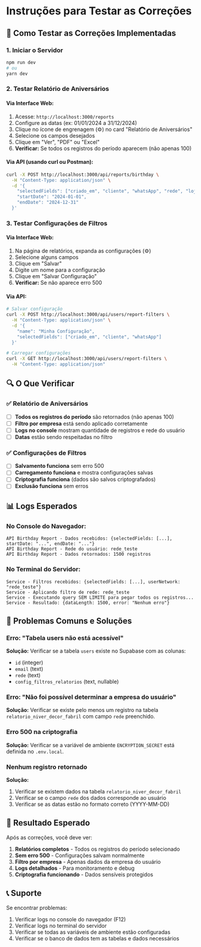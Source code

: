# Instruções para Testar as Correções

## 🚀 Como Testar as Correções Implementadas

### 1. **Iniciar o Servidor**
```bash
npm run dev
# ou
yarn dev
```

### 2. **Testar Relatório de Aniversários**

#### Via Interface Web:
1. Acesse: `http://localhost:3000/reports`
2. Configure as datas (ex: 01/01/2024 a 31/12/2024)
3. Clique no ícone de engrenagem (⚙️) no card "Relatório de Aniversários"
4. Selecione os campos desejados
5. Clique em "Ver", "PDF" ou "Excel"
6. **Verificar:** Se todos os registros do período aparecem (não apenas 100)

#### Via API (usando curl ou Postman):
```bash
curl -X POST http://localhost:3000/api/reports/birthday \
  -H "Content-Type: application/json" \
  -d '{
    "selectedFields": ["criado_em", "cliente", "whatsApp", "rede", "loja"],
    "startDate": "2024-01-01",
    "endDate": "2024-12-31"
  }'
```

### 3. **Testar Configurações de Filtros**

#### Via Interface Web:
1. Na página de relatórios, expanda as configurações (⚙️)
2. Selecione alguns campos
3. Clique em "Salvar"
4. Digite um nome para a configuração
5. Clique em "Salvar Configuração"
6. **Verificar:** Se não aparece erro 500

#### Via API:
```bash
# Salvar configuração
curl -X POST http://localhost:3000/api/users/report-filters \
  -H "Content-Type: application/json" \
  -d '{
    "name": "Minha Configuração",
    "selectedFields": ["criado_em", "cliente", "whatsApp"]
  }'

# Carregar configurações
curl -X GET http://localhost:3000/api/users/report-filters \
  -H "Content-Type: application/json"
```

## 🔍 O Que Verificar

### ✅ Relatório de Aniversários
- [ ] **Todos os registros do período** são retornados (não apenas 100)
- [ ] **Filtro por empresa** está sendo aplicado corretamente
- [ ] **Logs no console** mostram quantidade de registros e rede do usuário
- [ ] **Datas** estão sendo respeitadas no filtro

### ✅ Configurações de Filtros
- [ ] **Salvamento funciona** sem erro 500
- [ ] **Carregamento funciona** e mostra configurações salvas
- [ ] **Criptografia funciona** (dados são salvos criptografados)
- [ ] **Exclusão funciona** sem erros

## 📊 Logs Esperados

### No Console do Navegador:
```
API Birthday Report - Dados recebidos: {selectedFields: [...], startDate: "...", endDate: "..."}
API Birthday Report - Rede do usuário: rede_teste
API Birthday Report - Dados retornados: 1500 registros
```

### No Terminal do Servidor:
```
Service - Filtros recebidos: {selectedFields: [...], userNetwork: "rede_teste"}
Service - Aplicando filtro de rede: rede_teste
Service - Executando query SEM LIMITE para pegar todos os registros...
Service - Resultado: {dataLength: 1500, error: "Nenhum erro"}
```

## 🚨 Problemas Comuns e Soluções

### Erro: "Tabela users não está acessível"
**Solução:** Verificar se a tabela `users` existe no Supabase com as colunas:
- `id` (integer)
- `email` (text)
- `rede` (text)
- `config_filtros_relatorios` (text, nullable)

### Erro: "Não foi possível determinar a empresa do usuário"
**Solução:** Verificar se existe pelo menos um registro na tabela `relatorio_niver_decor_fabril` com campo `rede` preenchido.

### Erro 500 na criptografia
**Solução:** Verificar se a variável de ambiente `ENCRYPTION_SECRET` está definida no `.env.local`.

### Nenhum registro retornado
**Solução:** 
1. Verificar se existem dados na tabela `relatorio_niver_decor_fabril`
2. Verificar se o campo `rede` dos dados corresponde ao usuário
3. Verificar se as datas estão no formato correto (YYYY-MM-DD)

## 🎯 Resultado Esperado

Após as correções, você deve ver:

1. **Relatórios completos** - Todos os registros do período selecionado
2. **Sem erro 500** - Configurações salvam normalmente
3. **Filtro por empresa** - Apenas dados da empresa do usuário
4. **Logs detalhados** - Para monitoramento e debug
5. **Criptografia funcionando** - Dados sensíveis protegidos

## 📞 Suporte

Se encontrar problemas:
1. Verificar logs no console do navegador (F12)
2. Verificar logs no terminal do servidor
3. Verificar se todas as variáveis de ambiente estão configuradas
4. Verificar se o banco de dados tem as tabelas e dados necessários